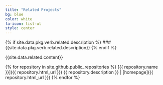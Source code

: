 ```yaml
---
title: "Related Projects"
bg: blue
color: white
fa-icon: list-ul
style: center
---
```


<span id="related-projects">
{% if site.data.pkg.verb.related.description %}
###{{site.data.pkg.verb.related.description}}
{% endif %}

{{site.data.related.content}}

{% for repository in site.github.public_repositories %}
  [{{ repository.name }}]({{ repository.html_url }}) {{ repository.description }} | [homepage]({{ repository.html_url }})
{% endfor %}
</span>

